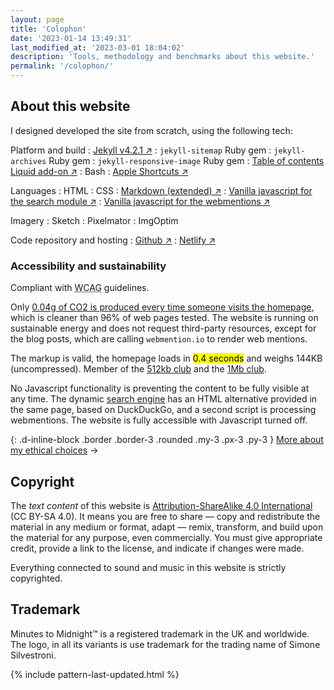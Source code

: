 ```yaml
---
layout: page
title: 'Colophon'
date: '2023-01-14 13:49:31'
last_modified_at: '2023-03-01 18:04:02'
description: 'Tools, methodology and benchmarks about this website.'
permalink: '/colophon/'
---
```

## About this website

I designed developed the site from scratch, using the following tech:

Platform and build
: [Jekyll v4.2.1 ↗](https://jekyllrb.com/)
: `jekyll-sitemap` Ruby gem
: `jekyll-archives` Ruby gem
: `jekyll-responsive-image` Ruby gem
: [Table of contents Liquid add-on ↗](https://github.com/allejo/jekyll-toc)
: Bash
: [Apple Shortcuts ↗](https://simonesilvestroni.com/blog/automation-for-my-blog-publishing-workflow/)

Languages
: HTML
: CSS
: [Markdown (extended) ↗](https://www.markdownguide.org/getting-started/)
: [Vanilla javascript for the search module ↗](https://github.com/daviddarnes/jekyll-search-js)
: [Vanilla javascript for the webmentions ↗](https://github.com/fluffy-critter/webmention)

Imagery
: Sketch
: Pixelmator
: ImgOptim

Code repository and hosting
: [Github ↗](https://github.com/simonesilvestroni/m2m-website)
: [Netlify ↗](https://www.netlify.com)

### Accessibility and sustainability

Compliant with <abbr title="Web Content Accessibility Guidelines">WCAG</abbr> guidelines.

Only [0.04g of CO2 is produced every time someone visits the homepage](https://www.websitecarbon.com/website/minutestomidnight-co-uk/), which is cleaner than 96% of web pages tested. The website is running on sustainable energy and does not request third-party resources, except for the blog posts, which are calling `webmention.io` to render web mentions.

The markup is valid, the homepage loads in <mark>0.4 seconds</mark> and weighs 144KB (uncompressed). Member of the [512kb club](https://512kb.club "Member of the 512kb Orange Team") and the [1Mb club](https://1mb.club/).

No Javascript functionality is preventing the content to be fully visible at any time. The dynamic [search engine](/search/) has an HTML alternative provided in the same page, based on DuckDuckGo, and a second script is processing webmentions. The website is fully accessible with Javascript turned off.

{: .d-inline-block .border .border-3 .rounded .my-3 .px-3 .py-3 }
[More about my ethical choices](/ethics/) →

## Copyright

The _text content_ of this website is [Attribution-ShareAlike 4.0 International](https://creativecommons.org/licenses/by-sa/4.0/) (CC BY-SA 4.0). It means you are free to share — copy and redistribute the material in any medium or format, adapt — remix, transform, and build upon the material for any purpose, even commercially. You must give appropriate credit, provide a link to the license, and indicate if changes were made.

Everything connected to sound and music in this website is strictly copyrighted.

## Trademark

Minutes to Midnight&trade; is a registered trademark in the UK and worldwide. The logo, in all its variants is use trademark for the trading name of Simone Silvestroni.

{% include pattern-last-updated.html %}